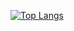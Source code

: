 [![Top Langs](https://github-readme-stats.vercel.app/api/top-langs/?username=NaveenTayyebi&langs_count=8&bg_color=80,000000,FF0000,FFEC00&title_color=fff&text_color=fff)](https://github.com/NaveenTayyebi/github-readme-stats)
